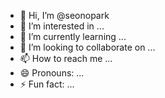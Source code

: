 - 👋 Hi, I’m @seonopark
- 👀 I’m interested in ...
- 🌱 I’m currently learning ...
- 💞️ I’m looking to collaborate on ...
- 📫 How to reach me ...
- 😄 Pronouns: ...
- ⚡ Fun fact: ...

<!---
seonopark/seonopark is a ✨ special ✨ repository because its `README.md` (this file) appears on your GitHub profile.
You can click the Preview link to take a look at your changes.
--->
